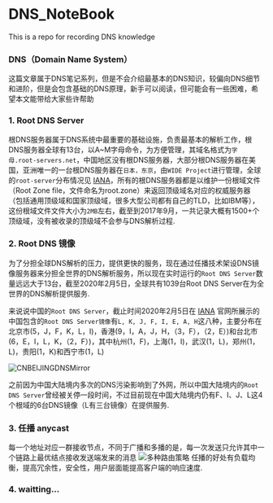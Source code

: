 # DNS_NoteBook
This is a repo for recording DNS knowledge

### DNS（Domain Name System）
这篇文章属于DNS笔记系列，但是不会介绍最基本的DNS知识，较偏向DNS细节和进阶，但是会包含基础的DNS原理，新手可以阅读，但可能会有一些困难，希望本文能带给大家些许帮助

### 1. Root DNS Server  
根DNS服务器属于DNS系统中最重要的基础设施，负责最基本的解析工作，根DNS服务器全球有13台，以A~M字母命令，为方便管理，其域名格式为```字母.root-servers.net```，中国地区没有根DNS服务器，大部分根DNS服务器在美国，亚洲唯一的一台根DNS服务器在```日本，东京```，由```WIDE Project```进行管理，全球的```root-server```分布情况见 [IANA](https://root-servers.org/)，所有的根DNS服务器都是以维护一份根域文件（Root Zone file，文件命名为root.zone）来返回顶级域名对应的权威服务器（包括通用顶级域和国家顶级域，很多大型公司都有自己的TLD，比如IBM等），这份根域文件文件大小为```2MB```左右，截至到2017年9月，一共记录大概有1500+个顶级域，没有被收录的顶级域不会参与DNS解析过程. 

### 2. Root DNS 镜像
为了分担全球DNS解析的压力，提供更快的服务，现在通过任播技术架设DNS镜像服务器来分担全世界的DNS解析服务，所以现在实时运行的```Root DNS Server```数量远远大于13台，截至2020年2月5日，全球共有1039台Root DNS Server在为全世界的DNS解析提供服务.  

来说说中国的```Root DNS Server```，截止时间2020年2月5日在 [IANA](https://root-servers.org/) 官网所展示的中国包含的```Root DNS Server镜像```有```L, K, J, F, I, E, A, H```这八种，主要分布在北京市(5，J，F，K，L，I)，香港(9，I，A，J，H，（3，F），（2，E）)和台北市(6，E，I，L，K，（2，F）)，其中杭州(1，F)，上海(1，I)，武汉(1，L)，郑州(1，L)，贵阳(1，K)和西宁市(1，L)

![CNBEIJINGDNSMirror](https://img-blog.csdnimg.cn/20200206151647694.png?x-oss-process=image/watermark,type_ZmFuZ3poZW5naGVpdGk,shadow_10,text_aHR0cHM6Ly9ibG9nLmNzZG4ubmV0L1dVX0RFTkc5NDk1,size_16,color_FFFFFF,t_70)

之前因为中国大陆境内多次的DNS污染影响到了外网，所以中国大陆境内的```Root DNS Server```曾经被关停一段时间，不过目前现在中国大陆境内仍有F、I、J、L这4个根域的6台DNS镜像（L有三台镜像）在提供服务. 

### 3. 任播 anycast
每一个地址对应一群接收节点，不同于广播和多播的是，每一次发送只允许其中一个链路上最优结点接收发送端发来的消息
![多种路由策略](https://img-blog.csdnimg.cn/20200206153713503.png?x-oss-process=image/watermark,type_ZmFuZ3poZW5naGVpdGk,shadow_10,text_aHR0cHM6Ly9ibG9nLmNzZG4ubmV0L1dVX0RFTkc5NDk1,size_16,color_FFFFFF,t_70)
任播的好处有负载均衡，提高冗余性，安全性，用户层面能提高客户端的响应速度.  

### 4. waitting...

